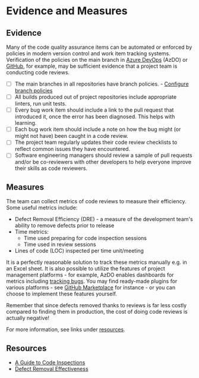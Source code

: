 # Evidence and Measures

## Evidence

Many of the code quality assurance items can be automated or enforced by policies in modern version control and work item tracking systems. Verification of the policies on the main branch in [Azure DevOps](https://azure.microsoft.com/en-us/services/devops/) (AzDO) or [GitHub](https://github.com/), for example, may be sufficient evidence that a project team is conducting code reviews.

* [ ] The main branches in all repositories have branch policies. - [Configure branch policies](branch-policy.md)
* [ ] All builds produced out of project repositories include appropriate linters, run unit tests.
* [ ] Every bug work item should include a link to the pull request that introduced it, once the error has been diagnosed. This helps with learning.
* [ ] Each bug work item should include a note on how the bug might (or might not have) been caught in a code review.
* [ ] The project team regularly updates their code review checklists to reflect common issues they have encountered.
* [ ] Software engineering managers should review a sample of pull requests and/or be co-reviewers with other developers to help everyone improve their skills as code reviewers.

## Measures

The team can collect metrics of code reviews to measure their efficiency. Some useful metrics include:

* Defect Removal Efficiency (DRE) - a measure of the development team's ability to remove defects prior to release
* Time metrics:
  * Time used preparing for code inspection sessions
  * Time used in review sessions
* Lines of code (LOC) inspected per time unit/meeting

It is a perfectly reasonable solution to track these metrics manually e.g. in an Excel sheet. It is also possible to utilize the features of project management platforms - for example, AzDO enables dashboards for metrics including [tracking bugs](https://docs.microsoft.com/en-us/azure/devops/boards/backlogs/manage-bugs?view=azure-devops&tabs=new-web-form). You may find ready-made plugins for various platforms - see [GitHub Marketplace](https://github.com/marketplace) for instance - or you can choose to implement these features yourself.

Remember that since defects removed thanks to reviews is far less costly compared to finding them in production, the cost of doing code reviews is actually negative!

For more information, see links under [resources](#resources).

## Resources

* [A Guide to Code Inspections](http://www.ganssle.com/inspections.pdf)
* [Defect Removal Effectiveness](https://www.westfallteam.com/sites/default/files/papers/defect_removal_effectiveness.pdf)

